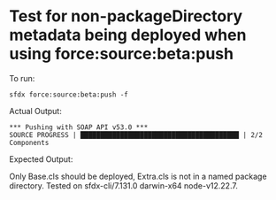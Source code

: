 # Test for non-packageDirectory metadata being deployed when using force:source:beta:push

To run:

    sfdx force:source:beta:push -f

Actual Output: 

    *** Pushing with SOAP API v53.0 ***
    SOURCE PROGRESS | ████████████████████████████████████████ | 2/2 Components

Expected Output: 

Only Base.cls should be deployed, Extra.cls is not in a named package directory. Tested on sfdx-cli/7.131.0 darwin-x64 node-v12.22.7.